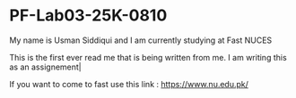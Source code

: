 # PF-Lab03-25K-0810
My name is Usman Siddiqui and I am currently studying at Fast NUCES 

This is the first ever read me that is being written from me. I am writing this as an assignement|

If you want to come to fast use this link : https://www.nu.edu.pk/
